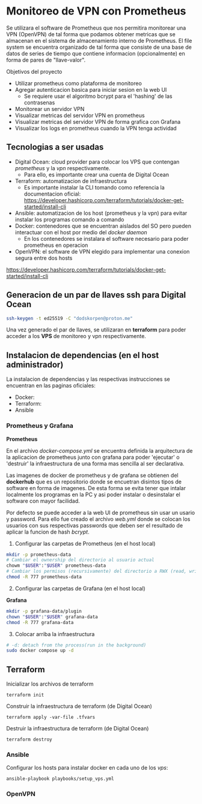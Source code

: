 # Monitoreo de VPN con Prometheus

Se utilizara el software de Prometheus que nos permitira monitorear una VPN (OpenVPN) de tal forma que podamos obtener metricas que se almacenan en el sistema de almacenamiento interno de Prometheus. El file system se encuentra organizado de tal forma que consiste de una base de datos de series de tiempo que contiene informacion (opcionalmente) en forma de pares de "llave-valor".

Objetivos del proyecto
- Utilizar prometheus como plataforma de monitoreo
- Agregar autenticacion basica para iniciar sesion en la web UI
	- Se requiere usar el algoritmo bcrypt para el 'hashing' de las contrasenas
- Monitorear un servidor VPN
- Visualizar metricas del servidor VPN en prometheus
- Visualizar metricas del servidor VPN de forma grafica con Grafana
- Visualizar los logs en prometheus cuando la VPN tenga actividad

## Tecnologias a ser usadas

- Digital Ocean: cloud provider para colocar los VPS que contengan *prometheus* y la *vpn* respectivamente.
	- Para ello, es importante crear una cuenta de Digital Ocean
- Terraform: automatizacion de infraestructura
	- Es importante instalar la CLI tomando como referencia la documentacion oficial: https://developer.hashicorp.com/terraform/tutorials/docker-get-started/install-cli
- Ansible: automatizacion de los host (prometheus y la vpn) para evitar instalar los programas comando a comando
- Docker: contenedores que se encuentran aislados del SO pero pueden interactuar con el host por medio del *docker daemon*
	- En los contenedores se instalara el software necesario para poder prometheus en operacion
- OpenVPN: el software de VPN elegido para implementar una conexion segura entre dos hosts

https://developer.hashicorp.com/terraform/tutorials/docker-get-started/install-cli

## Generacion de un par de llaves ssh para Digital Ocean

```sh
ssh-keygen -t ed25519 -C "dodskorpen@proton.me"
```

Una vez generado el par de llaves, se utilizaran en **terraform** para poder acceder a los **VPS** de monitoreo y vpn respectivamente.

## Instalacion de dependencias (en el host administrador)

La instalacion de dependencias y las respectivas instrucciones se encuentran en las paginas oficiales:

- Docker:
- Terraform: 
- Ansible

### Prometheus y Grafana

**Prometheus**

En el archivo *docker-compose.yml* se encuentra definida la arquitectura de la aplicacion de prometheus junto con grafana para poder 'ejecutar' o 'destruir' la infraestructura de una forma mas sencilla al ser declarativa.

Las imagenes de docker de prometheus y de grafana se obtienen del **dockerhub** que es un repositorio donde se encuetran disintos tipos de software en forma de imagenes. De esta forma se evita tener que intalar localmente los programas en la PC y asi poder instalar o desinstalar el software con mayor facilidad.

Por defecto se puede acceder a la web UI de prometheus sin usar un usario y password. Para ello fue creado el archivo *web.yml* donde se colocan los usuarios con sus respectivas passwords que deben ser el resultado de aplicar la funcion de hash *bcrypt*.

1. Configurar las carpetas de Prometheus (en el host local)
```sh
mkdir -p prometheus-data
# Cambiar el ownership del directorio al usuario actual
chowm "$USER":"$USER" prometheus-data
# Cambiar los permisos (recursivamente) del directorio a RWX (read, write, execute)
chmod -R 777 prometheus-data
```

2. Configurar las carpetas de Grafana (en el host local)

**Grafana**

```sh
mkdir -p grafana-data/plugin
chown "$USER":"$USER" grafana-data
chmod -R 777 grafana-data
```      

3. Colocar arriba la infraestructura

```sh
# -d: detach from the process(run in the background)
sudo docker compose up -d
```

## Terraform

Inicializar los archivos de terraform
```
terraform init
```

Construir la infraestructura de terraform (de Digital Ocean)
```
terraform apply -var-file .tfvars
```

Destruir la infraestructura de terraform (de Digital Ocean)
```
terraform destroy
```

### Ansible

Configurar los hosts para instalar docker en cada uno de los *vps*:
```
ansible-playbook playbooks/setup_vps.yml
```


### OpenVPN